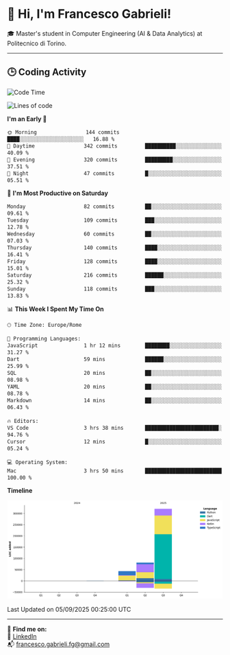 # 👋 Hi, I'm Francesco Gabrieli!

🎓 Master's student in Computer Engineering (AI & Data Analytics) at Politecnico di Torino.  

---

## 🕒 Coding Activity

<!--START_SECTION:waka-->
![Code Time](http://img.shields.io/badge/Code%20Time-130%20hrs%2041%20mins-blue)

![Lines of code](https://img.shields.io/badge/From%20Hello%20World%20I%27ve%20Written-445.2%20thousand%20lines%20of%20code-blue)

**I'm an Early 🐤** 

```text
🌞 Morning                144 commits         ████░░░░░░░░░░░░░░░░░░░░░   16.88 % 
🌆 Daytime                342 commits         ██████████░░░░░░░░░░░░░░░   40.09 % 
🌃 Evening                320 commits         █████████░░░░░░░░░░░░░░░░   37.51 % 
🌙 Night                  47 commits          █░░░░░░░░░░░░░░░░░░░░░░░░   05.51 % 
```
📅 **I'm Most Productive on Saturday** 

```text
Monday                   82 commits          ██░░░░░░░░░░░░░░░░░░░░░░░   09.61 % 
Tuesday                  109 commits         ███░░░░░░░░░░░░░░░░░░░░░░   12.78 % 
Wednesday                60 commits          ██░░░░░░░░░░░░░░░░░░░░░░░   07.03 % 
Thursday                 140 commits         ████░░░░░░░░░░░░░░░░░░░░░   16.41 % 
Friday                   128 commits         ████░░░░░░░░░░░░░░░░░░░░░   15.01 % 
Saturday                 216 commits         ██████░░░░░░░░░░░░░░░░░░░   25.32 % 
Sunday                   118 commits         ███░░░░░░░░░░░░░░░░░░░░░░   13.83 % 
```


📊 **This Week I Spent My Time On** 

```text
🕑︎ Time Zone: Europe/Rome

💬 Programming Languages: 
JavaScript               1 hr 12 mins        ████████░░░░░░░░░░░░░░░░░   31.27 % 
Dart                     59 mins             ██████░░░░░░░░░░░░░░░░░░░   25.99 % 
SQL                      20 mins             ██░░░░░░░░░░░░░░░░░░░░░░░   08.98 % 
YAML                     20 mins             ██░░░░░░░░░░░░░░░░░░░░░░░   08.78 % 
Markdown                 14 mins             ██░░░░░░░░░░░░░░░░░░░░░░░   06.43 % 

🔥 Editors: 
VS Code                  3 hrs 38 mins       ████████████████████████░   94.76 % 
Cursor                   12 mins             █░░░░░░░░░░░░░░░░░░░░░░░░   05.24 % 

💻 Operating System: 
Mac                      3 hrs 50 mins       █████████████████████████   100.00 % 
```

**Timeline**

![Lines of Code chart](https://raw.githubusercontent.com/francescogabrieli/francescogabrieli/main/assets/bar_graph.png)


 Last Updated on 05/09/2025 00:25:00 UTC
<!--END_SECTION:waka-->


---



🔗 **Find me on:**  
💼 [LinkedIn](https://www.linkedin.com/in/francesco-gabrieli)  
📬 francesco.gabrieli.fg@gmail.com  



